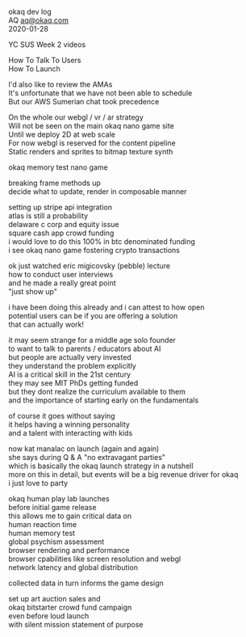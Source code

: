 okaq dev log  
AQ <aq@okaq.com>  
2020-01-28  

YC SUS Week 2 videos  

How To Talk To Users  
How To Launch  

I'd also like to review the AMAs  
It's unfortunate that we have not been able to schedule  
But our AWS Sumerian chat took precedence  

On the whole our webgl / vr / ar strategy  
Will not be seen on the main okaq nano game site  
Until we deploy 2D at web scale  
For now webgl is reserved for the content pipeline  
Static renders and sprites to bitmap texture synth  

okaq memory test nano game  

breaking frame methods up  
decide what to update, render in composable manner  

setting up stripe api integration  
atlas is still a probability  
delaware c corp and equity issue  
square cash app crowd funding  
i would love to do this 100% in btc denominated funding  
i see okaq nano game fostering crypto transactions  

ok just watched eric migicovsky (pebble) lecture  
how to conduct user interviews  
and he made a really great point  
"just show up"  

i have been doing this already and i can attest to how open  
potential users can be if you are offering a solution  
that can actually work!  

it may seem strange for a middle age solo founder  
to want to talk to parents / educators about AI  
but people are actually very invested  
they understand the problem explicitly  
AI is a critical skill in the 21st century  
they may see MIT PhDs getting funded  
but they dont realize the curriculum available to them  
and the importance of starting early on the fundamentals  

of course it goes without saying  
it helps having a winning personality  
and a talent with interacting with kids  

now kat manalac on launch (again and again)  
she says during Q & A "no extravagant parties"  
which is basically the okaq launch strategy in a nutshell  
more on this in detail, but events will be a big revenue driver for okaq  
i just love to party  

okaq human play lab launches  
before initial game release  
this allows me to gain critical data on  
human reaction time  
human memory test  
global psychism assessment  
browser rendering and performance  
browser cpabilities like screen resolution and webgl  
network latency and global distribution  

collected data in turn informs the game design  

set up art auction sales and  
okaq bitstarter crowd fund campaign  
even before loud launch  
with silent mission statement of purpose   


